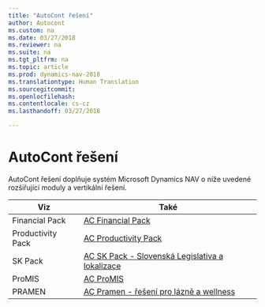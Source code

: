 ```yaml
---
title: "AutoCont řešení"
author: Autocont
ms.custom: na
ms.date: 03/27/2018
ms.reviewer: na
ms.suite: na
ms.tgt_pltfrm: na
ms.topic: article
ms.prod: dynamics-nav-2018
ms.translationtype: Human Translation
ms.sourcegitcommit: 
ms.openlocfilehash: 
ms.contentlocale: cs-cz
ms.lasthandoff: 03/27/2018

---
```


# <a name="ac-addons"></a>AutoCont řešení

AutoCont řešení doplňuje systém Microsoft Dynamics NAV o níže uvedené rozšiřující moduly a vertikální řešení.

| Viz               | Také                                               |
|-------------------|----------------------------------------------------|
| Financial Pack    | [AC Financial Pack](ac-fp-financial-pack.md) |
| Productivity Pack | [AC Productivity Pack](ac-pp-productivity-pack.md)        |
| SK Pack          | [AC SK Pack - Slovenská Legislativa a lokalizace](oriSlovakRepublicLocalFunctionality.md)                                           |
| ProMIS            | [AC ProMIS](ac-pm-promis.md)                                          |
| PRAMEN               | [AC Pramen - řešení pro lázně a wellness](ac-spa-solution.md)|
